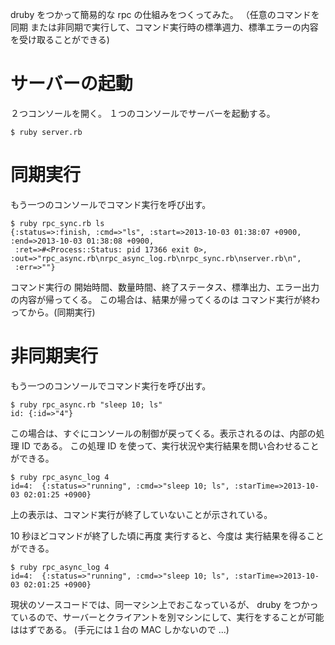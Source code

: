 
druby をつかって簡易的な rpc の仕組みをつくってみた。
（任意のコマンドを同期 または非同期で実行して、コマンド実行時の標準週力、標準エラーの内容を受け取ることができる)

サーバーの起動
=============

２つコンソールを開く。
１つのコンソールでサーバーを起動する。

    $ ruby server.rb

同期実行
=========

もう一つのコンソールでコマンド実行を呼び出す。

    $ ruby rpc_sync.rb ls
    {:status=>:finish, :cmd=>"ls", :start=>2013-10-03 01:38:07 +0900, :end=>2013-10-03 01:38:08 +0900,
     :ret=>#<Process::Status: pid 17366 exit 0>, :out=>"rpc_async.rb\nrpc_async_log.rb\nrpc_sync.rb\nserver.rb\n",
     :err=>""}

コマンド実行の 開始時間、数量時間、終了ステータス、標準出力、エラー出力の内容が帰ってくる。
この場合は、結果が帰ってくるのは コマンド実行が終わってから。(同期実行)

非同期実行
===========

もう一つのコンソールでコマンド実行を呼び出す。

    $ ruby rpc_async.rb "sleep 10; ls"
    id: {:id=>"4"}

この場合は、すぐにコンソールの制御が戻ってくる。表示されるのは、内部の処理 ID である。
この処理 ID を使って、実行状況や実行結果を問い合わせることができる。
    
    $ ruby rpc_async_log 4
    id=4:  {:status=>"running", :cmd=>"sleep 10; ls", :starTime=>2013-10-03 02:01:25 +0900}

上の表示は、コマンド実行が終了していないことが示されている。

10 秒ほどコマンドが終了した頃に再度 実行すると、今度は 実行結果を得ることができる。

    $ ruby rpc_async_log 4
    id=4:  {:status=>"running", :cmd=>"sleep 10; ls", :starTime=>2013-10-03 02:01:25 +0900}


現状のソースコードでは、同一マシン上でおこなっているが、
druby をつかっているので、サーバーとクライアントを別マシンにして、実行をすることが可能ははずである。
(手元には１台の MAC しかないので ...)

